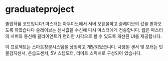 # graduateproject
졸업작품 코드입니다!
마스터는 아두이노에서 서버 오픈을하고 슬레이브의 값을 받아오도록 하였습니다
슬레이브는 센서값을 수신해 다시 마스터에게 전송합니다.
웹은 마스터의 서버와 통신해 클라이언트가 편리한 시각으로 볼 수 있도록 개선된 UI를 제공합니다.

이 프로젝트는 스마트창문시스템을 상정하고 개발되었습니다.
사용된 센서 및 모터는 빗물감지센서, 온습도센서, 5V 스텝모터, 리미트 스위치로 구성되어 있습니다.
